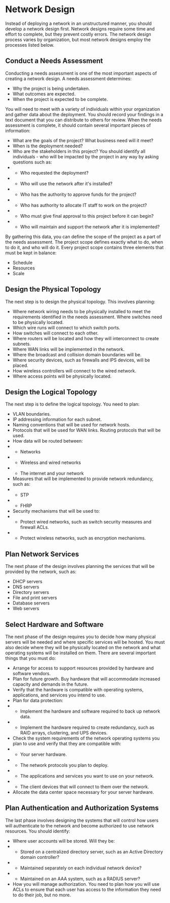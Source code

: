# Network Design

Instead of deploying a network in an unstructured manner, you should develop a network design first. Network designs require some time and effort to complete, but they prevent costly errors. The network design process varies by organization, but most network designs employ the processes listed below.

## Conduct a Needs Assessment

Conducting a needs assessment is one of the most important aspects of creating a network design. A needs assessment determines:
- Why the project is being undertaken.
- What outcomes are expected.
- When the project is expected to be complete.
  
You will need to meet with a variety of individuals within your organization and gather data about the deployment. You should record your findings in a text document that you can distribute to others for review. When the needs assessment is complete, it should contain several important pieces of information:
- What are the goals of the project? What business need will it meet?
- When is the deployment needed?
- Who are the stakeholders in this project? You should identify all individuals - who will be impacted by the project in any way by asking questions such as:
- - Who requested the deployment?
- - Who will use the network after it's installed?
- - Who has the authority to approve funds for the project?
- - Who has authority to allocate IT staff to work on the project?
- - Who must give final approval to this project before it can begin?
- - Who will maintain and support the network after it is implemented?

By gathering this data, you can define the scope of the project as a part of the needs assessment. The project scope defines exactly what to do, when to do it, and who will do it. Every project scope contains three elements that must be kept in balance:
- Schedule
- Resources
- Scale

## Design the Physical Topology	
The next step is to design the physical topology. This involves planning:
- Where network wiring needs to be physically installed to meet the requirements identified in the needs assessment.
Where switches need to be physically located.
- Which wire runs will connect to which switch ports.
- How switches will connect to each other.
- Where routers will be located and how they will interconnect to create subnets.
- Where WAN links will be implemented in the network.
- Where the broadcast and collision domain boundaries will be.
- Where security devices, such as firewalls and IPS devices, will be placed.
- How wireless controllers will connect to the wired network.
- Where access points will be physically located.

## Design the Logical Topology	
The next step is to define the logical topology. You need to plan:
- VLAN boundaries.
- IP addressing information for each subnet.
- Naming conventions that will be used for network hosts.
- Protocols that will be used for WAN links.
Routing protocols that will be used.
- How data will be routed between:
- - Networks
- - Wireless and wired networks
- - The internet and your network
- Measures that will be implemented to provide network redundancy, such as:
- - STP
- - FHRP
- Security mechanisms that will be used to:
- - Protect wired networks, such as switch security measures and firewall ACLs.
- - Protect wireless networks, such as encryption mechanisms.

## Plan Network Services	
The next phase of the design involves planning the services that will be provided by the network, such as:
- DHCP servers
- DNS servers
- Directory servers
- File and print servers
- Database servers
- Web servers

## Select Hardware and Software	
The next phase of the design requires you to decide how many physical servers will be needed and where specific services will be hosted. You must also decide where they will be physically located on the network and what operating systems will be installed on them. There are several important things that you must do:
- Arrange for access to support resources provided by hardware and software vendors.
- Plan for future growth. Buy hardware that will accommodate increased capacity and demands in the future.
- Verify that the hardware is compatible with operating systems, applications, and services you intend to use.
- Plan for data protection:
- - Implement the hardware and software required to back up network data.
- - Implement the hardware required to create redundancy, such as RAID arrays, clustering, and UPS devices.
- Check the system requirements of the network operating systems you plan to use and verify that they are compatible with:
- - Your server hardware.
- - The network protocols you plan to deploy.
- - The applications and services you want to use on your network.
- - The client devices that will connect to them over the network.
- Allocate the data center space necessary for your server hardware.

## Plan Authentication and Authorization Systems	
The last phase involves designing the systems that will control how users will authenticate to the network and become authorized to use network resources. You should identify:
- Where user accounts will be stored. Will they be:
- - Stored on a centralized directory server, such as an Active Directory domain controller?
- - Maintained separately on each individual network device?
- - Maintained on an AAA system, such as a RADIUS server?
- How you will manage authorization. You need to plan how you will use ACLs to ensure that each user has access to the information they need to do their job, but no more.
